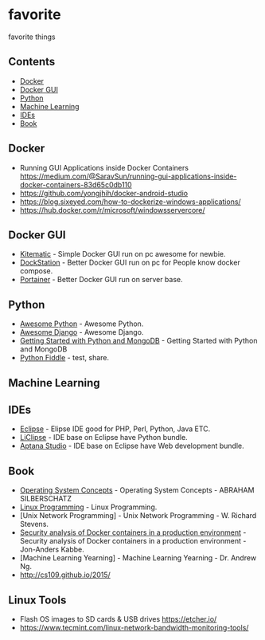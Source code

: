 # favorite
favorite things

## Contents

- [Docker](#docker)
- [Docker GUI](#dockergui)
- [Python](#python)
- [Machine Learning](#machinelearning)
- [IDEs](#ides)
- [Book](#book)

## Docker
- Running GUI Applications inside Docker Containers https://medium.com/@SaravSun/running-gui-applications-inside-docker-containers-83d65c0db110
- https://github.com/yongjhih/docker-android-studio
- https://blog.sixeyed.com/how-to-dockerize-windows-applications/
- https://hub.docker.com/r/microsoft/windowsservercore/

## Docker GUI
- [Kitematic](https://kitematic.com/) - Simple Docker GUI run on pc awesome for newbie.
- [DockStation](https://dockstation.io/) - Better Docker GUI run on pc for People know docker compose.
- [Portainer](https://portainer.io/) - Better Docker GUI run on server base.

## Python
- [Awesome Python](https://github.com/vinta/awesome-python) - Awesome Python.
- [Awesome Django](http://awesome-django.com) - Awesome Django.
- [Getting Started with Python and MongoDB](https://www.mongodb.com/blog/post/getting-started-with-python-and-mongodb) - Getting Started with Python and MongoDB
- [Python Fiddle](http://pythonfiddle.com/) - test, share.

## Machine Learning

## IDEs
- [Eclipse](https://www.eclipse.org/) - Elipse IDE good for PHP, Perl, Python, Java ETC.
- [LiClipse](https://www.liclipse.com/download.html) - IDE base on Eclipse have Python bundle.
- [Aptana Studio](http://www.aptana.com/) - IDE base on Eclipse have Web development bundle.

## Book
- [Operating System Concepts](http://iips.icci.edu.iq/images/exam/Abraham-Silberschatz-Operating-System-Concepts---9th2012.12.pdf) - Operating System Concepts - ABRAHAM SILBERSCHATZ
- [Linux Programming](https://github.com/shihyu/Linux_Programming/tree/master/books) - Linux Programming.
- [Unix Network Programming] - Unix Network Programming - W. Richard Stevens.
- [Security analysis of Docker containers in a production environment](https://brage.bibsys.no/xmlui/bitstream/handle/11250/2451326/17303_FULLTEXT.pdf) - Security analysis of Docker containers in a production environment -Jon-Anders Kabbe.
- [Machine Learning Yearning] - Machine Learning Yearning - Dr. Andrew Ng.
- http://cs109.github.io/2015/

## Linux Tools
- Flash OS images to SD cards & USB drives https://etcher.io/
- https://www.tecmint.com/linux-network-bandwidth-monitoring-tools/

